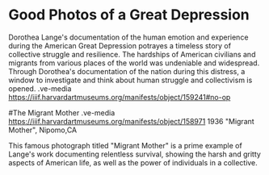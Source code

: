 # Good Photos of a Great Depression
Dorothea Lange's documentation of the human emotion and experience during the American Great Depression potrayes a timeless story of collective struggle and resilience. The hardships of American civilians and migrants from various places of the world was undeniable and widespread. Through Dorothea's documentation of the nation during this distress, a window to investigate and think about human struggle and collectivism is opened. 
.ve-media https://iiif.harvardartmuseums.org/manifests/object/159241#no-op

#The Migrant Mother
.ve-media https://iiif.harvardartmuseums.org/manifests/object/158971 
1936 "Migrant Mother", Nipomo,CA

This famous photograph titled "Migrant Mother" is a prime example of Lange's work documenting relentless survival, showing the harsh and gritty aspects of American life, as well as the power of individuals in a collective. 

